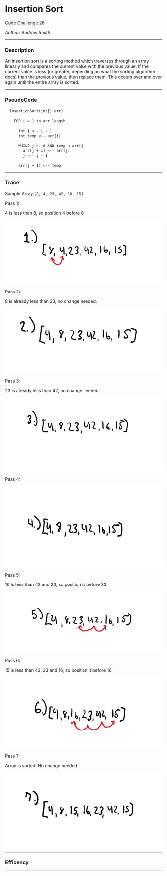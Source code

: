 # Insertion Sort

Code Challenge 26

*Author: Andrew Smith*

---
### Description

An insertion sort is a sorting method which traverses through an array linearly and compares the current value
with the previous value. If the current value is less (or greater, depending on what the sorting algorithm does) than 
the previous value, then replace them. This occurs over and over again until the entire array is sorted. 

---

### PseudoCode

```
  InsertionSort(int[] arr)
  
    FOR i = 1 to arr.length
    
      int j <-- i - 1
      int temp <-- arr[i]
      
      WHILE j >= 0 AND temp < arr[j]
        arr[j + 1] <-- arr[j]
        j <-- j - 1
        
      arr[j + 1] <-- temp
```

---

### Trace

Sample Array `[8, 4, 23, 42, 16, 15]`

Pass 1:

4 is less than 8, so position 4 before 8.

![pass1](Imgs/pass1.jpg)

Pass 2: 

8 is already less than 23, no change needed.

![pass2](Imgs/pass2.jpg)

Pass 3:

23 is already less than 42, no change needed.

![pass3](Imgs/pass3.jpg)

Pass 4:


![pass4](Imgs/pass4.jpg)

Pass 5:

16 is less than 42 and 23, so position is before 23.

![pass5](Imgs/pass5.jpg)

Pass 6: 

15 is less than 42, 23 and 16, so position it before 16. 

![pass6](Imgs/pass6.jpg)

Pass 7:

Array is sorted. No change needed.

![pass7](Imgs/pass7.jpg)

---

### Efficency

---



